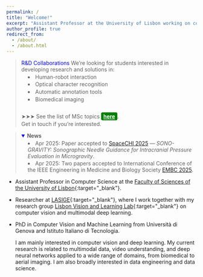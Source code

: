 ```yaml
---
permalink: /
title: "Welcome!"
excerpt: "Assistant Professor at the University of Lisbon working on computer vision and deep learning."
author_profile: true
redirect_from:
  - /about/
  - /about.html
---
```


<blockquote class="compact-block">
  <p ><span style="color:blue">R&amp;D Collaborations</span>
  We’re looking for students interested in developing research and solutions in:</p>
  <ul>
    <li>Human-robot interaction </li>
    <li>Optical character recognition</li>
    <li>Automatic annotation tools</li>
    <li>Biomedical imaging</li>
  </ul>
  <p style="margin-top: 2em;">➤➤➤ See the list of MSc topics <a href="/files/2425 MSc topics - NGarcia summary.pdf" style="font-weight: bold; color: white; background-color: green; padding: 2px 6px; border-radius: 4px;">here</a>.</p>
  <p>Get in touch if you’re interested.</p>
</blockquote>

<blockquote>
  <details open class="compact-block">
    <summary><strong>News</strong></summary>
    <ul>
      <li>Apr 2025: Paper accepted to <a href="https://spacechi.media.mit.edu/">SpaceCHI 2025</a> — <em>SONO-GRAVITY: Sonographic Needle Guidance for Intracranial Pressure Evaluation in Microgravity</em>.</li>
      <li>Apr 2025: Two papers accepted to International Conference of the IEEE Engineering in Medicine and Biology Society <a href="https://embc.embs.org/2025/">EMBC 2025</a>.</li>
    </ul>
  </details>
</blockquote>

<style>
.compact-block p {
  margin: 0.2em 0;
}

.compact-block ul {
  margin: 0.2em 0 0.2em 1.2em;
  padding: 0;
  list-style-position: inside;
}

.compact-block li {
  margin-bottom: 0.2em;
}

summary {
  cursor: pointer;
}

summary::marker {
  color: blue;
}
</style>

- Assistant Professor in Computer Science at the [Faculty of Sciences of the University of Lisbon](https://ciencias.ulisboa.pt/pt/di){:target="\_blank"}.
- Researcher at [LASIGE](https://www.lasige.pt){:target="\_blank"}, where I work together with my research group [Lisbon Vision and Learning Lab](https://twitter.com/LxViL_Lab/){:target="\_blank"} on computer vision and multimodal deep learning.
- PhD in Computer Vision and Machine Learning from Università di Genova and Istituto Italiano di Tecnologia.

  I am mainly interested in computer vision and deep learning.
  My current research is related to multimodal data, video understanding, and deep neural networks applied to a wide range of domains, from biomedical to aerial imaging.
  I am also broadly interested in data engineering and data science.
  <!-- + Keywords: computer vision, deep learning, video understanding, multimodal data, biomedical imaging, aerial imaging. -->
